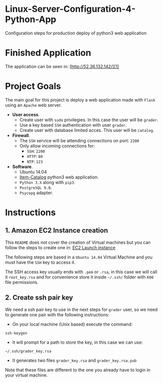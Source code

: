 # Linux-Server-Configuration-4-Python-App
Configuration steps for production deploy of python3 web application


# Finished Application

The application can be seen in:
[http://52.36.132.142/][1]

# Project Goals

The main goal for this project is deploy a web application made with `Flask` using an `Apache` web server.

* **User access**.
	* Create user with `sudo` privilegies. In this case the user will be `grader`.
	* Use a key based `SSH` authentication with user `grader`.
	* Create user with database limited acces. This user will be `catalog`.
* **Firewall**.
	* The `SSH` service will be attending connections on port: `2200`
	* Only allow incoming connections for: 
		* `SSH`: `2200` 
		* `HTTP`: `80` 
		* `NTP`: `123` 
* **Software**.
	* Ubuntu 14.04
	* [Item-Catalog][2] python3 web application.
	* `Python 3.X` along with `pip3`.
	* `PostgreSQL 9.0`.
	* `Psycopg` adapter.

# Instructions

## 1. Amazon EC2 Instance creation
This `README` does not cover the creation of Virtual machines but you can follow the steps to create one in: [EC2 Launch instance][3]

The following steps are based in a `Ubuntu 14.04` Virtual Machine and you must have the `SSH` key to access it.

The SSH access key usually ends with `.pem` or `.rsa`, in this case we will call it `root_key.rsa` and for convenience store it inside `~/.ssh/` folder with `600` file permissions.

## 2. Create ssh pair key
We need a ssh pair key to use in the next steps for `grader` user, so we need to generate one pair with the following instructions: 

* On your local machine (Unix based) execute the command:

```
ssh-keygen
```

* It will prompt for a path to store the key, in this case we can use: 

```
~/.ssh/grader_key.rsa
```

* It generates two files `grader_key.rsa` and `grader_key.rsa.pub`

Note that these files are different to the one you already have to login in your virtual machine.



[1]: http://52.36.132.142/
[2]: https://github.com/aristoteles-nunez/Item-Catalog/
[3]: http://docs.aws.amazon.com/AWSEC2/latest/UserGuide/EC2_GetStarted.html#ec2-launch-instance_linux